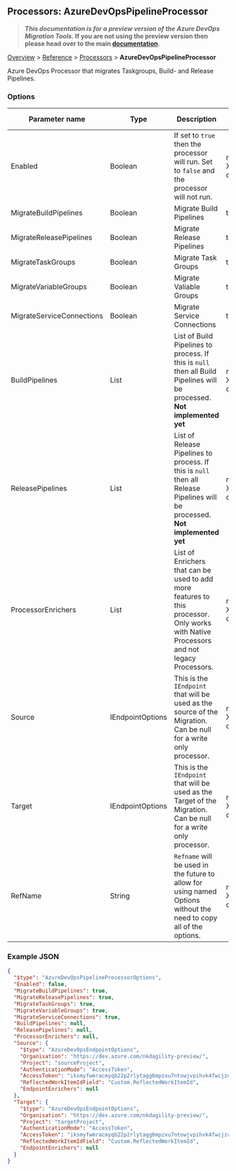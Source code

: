 ## Processors: AzureDevOpsPipelineProcessor

>**_This documentation is for a preview version of the Azure DevOps Migration Tools._ If you are not using the preview version then please head over to the main [documentation](https://nkdagility.github.io/azure-devops-migration-tools).**

[Overview](.././index.md) > [Reference](../index.md) > [Processors](./index.md) > **AzureDevOpsPipelineProcessor**

Azure DevOps Processor that migrates Taskgroups, Build- and Release Pipelines.

### Options

| Parameter name         | Type    | Description                              | Default Value                            |
|------------------------|---------|------------------------------------------|------------------------------------------|
| Enabled | Boolean | If set to `true` then the processor will run. Set to `false` and the processor will not run. | missng XML code comments |
| MigrateBuildPipelines | Boolean | Migrate Build Pipelines | true |
| MigrateReleasePipelines | Boolean | Migrate Release Pipelines | true |
| MigrateTaskGroups | Boolean | Migrate Task Groups | true |
| MigrateVariableGroups | Boolean | Migrate Valiable Groups | true |
| MigrateServiceConnections | Boolean | Migrate Service Connections | true |
| BuildPipelines | List | List of Build Pipelines to process. If this is `null` then all Build Pipelines will be processed. **Not implemented yet** | missng XML code comments |
| ReleasePipelines | List | List of Release Pipelines to process. If this is `null` then all Release Pipelines will be processed. **Not implemented yet** | missng XML code comments |
| ProcessorEnrichers | List | List of Enrichers that can be used to add more features to this processor. Only works with Native Processors and not legacy Processors. | missng XML code comments |
| Source | IEndpointOptions | This is the `IEndpoint` that will be used as the source of the Migration. Can be null for a write only processor. | missng XML code comments |
| Target | IEndpointOptions | This is the `IEndpoint` that will be used as the Target of the Migration. Can be null for a write only processor. | missng XML code comments |
| RefName | String | `Refname` will be used in the future to allow for using named Options without the need to copy all of the options. | missng XML code comments |


### Example JSON

```JSON
{
  "$type": "AzureDevOpsPipelineProcessorOptions",
  "Enabled": false,
  "MigrateBuildPipelines": true,
  "MigrateReleasePipelines": true,
  "MigrateTaskGroups": true,
  "MigrateVariableGroups": true,
  "MigrateServiceConnections": true,
  "BuildPipelines": null,
  "ReleasePipelines": null,
  "ProcessorEnrichers": null,
  "Source": {
    "$type": "AzureDevOpsEndpointOptions",
    "Organisation": "https://dev.azure.com/nkdagility-preview/",
    "Project": "sourceProject",
    "AuthenticationMode": "AccessToken",
    "AccessToken": "iksmyfwmracmyqb22p2rlytagg6mpzxu7ntowjvpihvk4fwcjzcq",
    "ReflectedWorkItemIdField": "Custom.ReflectedWorkItemId",
    "EndpointEnrichers": null
  },
  "Target": {
    "$type": "AzureDevOpsEndpointOptions",
    "Organisation": "https://dev.azure.com/nkdagility-preview/",
    "Project": "targetProject",
    "AuthenticationMode": "AccessToken",
    "AccessToken": "iksmyfwmracmyqb22p2rlytagg6mpzxu7ntowjvpihvk4fwcjzcq",
    "ReflectedWorkItemIdField": "Custom.ReflectedWorkItemId",
    "EndpointEnrichers": null
  }
}
```